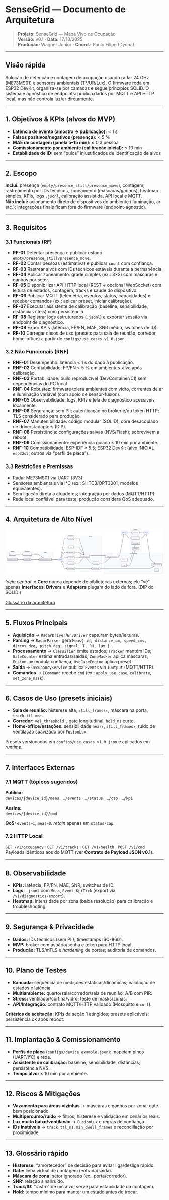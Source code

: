 # SenseGrid — Documento de Arquitetura

> **Projeto:** SenseGrid — Mapa Vivo de Ocupação  
> **Versão:** v0.1 · **Data:** 17/10/2025  
> **Produção:** Wagner Junior · **Coord.:** Paulo Filipe (Dyona)

---

## Visão rápida

Solução de detecção e contagem de ocupação usando radar 24 GHz (ME73MS01) e sensores ambientais (T°/UR/Lux). O firmware roda em ESP32 DevKit, organiza-se por camadas e segue princípios SOLID. O sistema é agnóstico de endpoints: publica dados por MQTT e API HTTP local, mas não controla luz/ar diretamente.

---

## 1. Objetivos & KPIs (alvos do MVP)

- **Latência de evento (amostra → publicação):** < 1 s  
- **Falsos positivos/negativos (presença):** < 5 %  
- **MAE de contagem (janela 5–15 min):** ≤ 0,3 pessoa  
- **Comissionamento por ambiente (calibração inicial):** ≤ 10 min  
- **Estabilidade de ID:** sem “pulos” injustificados de identificação de alvos

---

## 2. Escopo

**Inclui:** presença (`empty/presence_still/presence_move`), contagem, rastreamento por IDs técnicos, zoneamento (máscaras/ganhos), heatmap simples, KPIs, logs `.jsonl`, calibração assistida, API local e MQTT.  
**Não inclui:** acionamento direto de dispositivos do ambiente (iluminação, ar etc.); integrações finais ficam fora do firmware (endpoint-agnostic).

---

## 3. Requisitos

### 3.1 Funcionais (RF)

- **RF-01** Detectar presença e publicar estado `empty/presence_still/presence_move`.
- **RF-02** Contar pessoas (estimativa) e publicar `count` com confiança.
- **RF-03** Rastrear alvos com IDs técnicos estáveis durante a permanência.
- **RF-04** Aplicar zoneamento: grade simples (ex.: 3×2) com máscaras e ganhos por setor.
- **RF-05** Disponibilizar API HTTP local (REST + opcional WebSocket) com leitura de estados, contagem, tracks e saúde do dispositivo.
- **RF-06** Publicar MQTT (telemetria, eventos, status, capacidades) e receber comandos (ex.: aplicar preset, iniciar calibração).
- **RF-07** Executar assistente de calibração (baseline, sensibilidade, distâncias úteis) com persistência.
- **RF-08** Registrar logs estruturados (`.jsonl`) e exportar sessão via endpoint de diagnóstico.
- **RF-09** Expor KPIs (latência, FP/FN, MAE, SNR médio, switches de ID).
- **RF-10** Carregar casos de uso (presets para sala de reunião, corredor, home-office) a partir de `configs/use_cases.v1.0.json`.

### 3.2 Não Funcionais (RNF)

- **RNF-01** Desempenho: latência < 1 s do dado à publicação.
- **RNF-02** Confiabilidade: FP/FN < 5 % em ambientes-alvo após calibração.
- **RNF-03** Portabilidade: build reproduzível (DevContainer/CI) sem dependências do PC local.
- **RNF-04** Robustez: firmware tolera ambientes com vidro, correntes de ar e iluminação variável (com apoio de sensor-fusion).
- **RNF-05** Observabilidade: logs, KPIs e tela de diagnóstico acessíveis localmente.
- **RNF-06** Segurança: sem PII; autenticação no broker e/ou token HTTP; TLS considerado para produção.
- **RNF-07** Manutenibilidade: código modular (SOLID), core desacoplado de drivers/adapters (DIP).
- **RNF-08** Persistência: configurações salvas (NVS/Flash); sobrevivem a reboot.
- **RNF-09** Comissionamento: experiência guiada ≤ 10 min por ambiente.
- **RNF-10** Compatibilidade: ESP-IDF ≥ 5.5; ESP32 DevKit (alvo INICIAL `esp32s3`; outros via “perfil de placa”).

### 3.3 Restrições e Premissas

- Radar ME73MS01 via UART (3V3).  
- Sensores ambientais via I²C (ex.: SHTC3/OPT3001, modelos equivalentes).  
- Sem ligação direta a atuadores; integração por dados (MQTT/HTTP).  
- Rede local confiável para teste; produção considera QoS adequado.

---

## 4. Arquitetura de Alto Nível

![Arquitetura de alto nível](images/arquitetura.png)

*Ideia central:* o **Core** nunca depende de bibliotecas externas; ele “vê” apenas **interfaces**. **Drivers** e **Adapters** plugam do lado de fora. (DIP do SOLID.)

[Glossário da arquitetura](./glossario_arquitetura.md)

---

## 5. Fluxos Principais

- **Aquisição** → `RadarDriver`/`EnvDriver` capturam bytes/leituras.  
- **Parsing** → `RadarParser` gera `Meas{ id, distance_cm, speed_cms, dircos_deg, pitch_deg, signal, T, RH, lux }`.  
- **Processamento** → `Classifier` emite estados; `Tracker` mantém IDs; `GateCounter` estima entradas/saídas; `ZoneMasker` aplica máscaras; `FusionLux` modula confiança; `UseCaseEngine` aplica preset.  
- **Saída** → `OccupancyService` publica `Event`s via `IOutput` (MQTT/HTTP).  
- **Comandos** → `ICommand` recebe `cmd` (ex.: `apply_use_case`, `calibrate`, `set_zone_mask`).

---

## 6. Casos de Uso (presets iniciais)

- **Sala de reunião:** histerese alta, `still_frames↑`, máscara na porta, `track.ttl_ms↑`.  
- **Corredor:** `vel_threshold↑`, gate longitudinal, `hold_ms` curto.  
- **Home-office/estações:** sensibilidade `near↑`, `still_frames↑`, ruído de ventilação suavizado por `FusionLux`.  

Presets versionados em `configs/use_cases.v1.0.json` e aplicados em *runtime*.

---

## 7. Interfaces Externas

### 7.1 MQTT (tópicos sugeridos)

**Publica:**  
`devices/{device_id}/meas` · `…/events` · `…/status` · `…/cap` · `…/kpi`  

**Assina:**  
`devices/{device_id}/cmd`  

**QoS:** `events=1`, `meas=0`. *retain* apenas em `status/cap`.

### 7.2 HTTP Local

`GET /v1/occupancy` · `GET /v1/tracks` · `GET /v1/health` · `POST /v1/cmd`  
Payloads idênticos aos do MQTT (ver **Contrato de Payload JSON v0.1**).

---

## 8. Observabilidade

- **KPIs:** latência, FP/FN, MAE, SNR, switches de ID.  
- **Logs:** `.jsonl` com `Meas`, `Event`, `KpiTick` (export via `/v1/diagnostics/export`).  
- **Heatmap:** intensidade por zona (baixa resolução) para calibração e troubleshooting.

---

## 9. Segurança & Privacidade

- **Dados:** IDs técnicos (sem PII); timestamps ISO-8601.  
- **MVP:** broker com usuário/senha e token para HTTP local.  
- **Produção:** TLS/mTLS e *hardening* de portas; auditoria de comandos.

---

## 10. Plano de Testes

- **Bancada:** sequência de medições estáticas/dinâmicas; validação de estados e latência.  
- **Multiambiente:** quarto/sala/corredor/sala de reunião; A/B com PIR.  
- **Stress:** ventilador/cortina/vidro; teste de masks/zonas.  
- **API/Integração:** contrato MQTT/HTTP validado (Mosquitto e `curl`).  

**Critérios de aceitação:** KPIs da seção 1 atingidos; presets aplicáveis; persistência ok após reboot.

---

## 11. Implantação & Comissionamento

- **Perfis de placa** (`configs/device.example.json`): mapeiam pinos (UART/I²C) e rede.  
- **Assistente de calibração:** baseline, sensibilidade, distâncias; persistência NVS.  
- **Tempo alvo:** ≤ 10 min por ambiente.

---

## 12. Riscos & Mitigações

- **Vazamento para áreas vizinhas** → máscaras e ganhos por zona; gate bem posicionado.  
- **Multipercurso/ruído** → filtros, histerese e validação em cenários reais.  
- **Lux muito baixo/ventilação** → `FusionLux` e regras de confiança.  
- **IDs instáveis** → `track.ttl_ms`, `min_dwell_frames` e reconciliação por proximidade.

---

## 13. Glossário rápido

- **Histerese:** “amortecedor” de decisão para evitar liga/desliga rápido.  
- **Gate:** linha virtual de contagem (entrada/saída).  
- **Máscara de zona:** setor ignorado (ex.: porta/corredor).  
- **SNR:** relação sinal/ruído.  
- **Track/ID:** “rastro” de um alvo; serve para estabilidade da contagem.  
- **Hold:** tempo mínimo para manter um estado antes de trocar.
